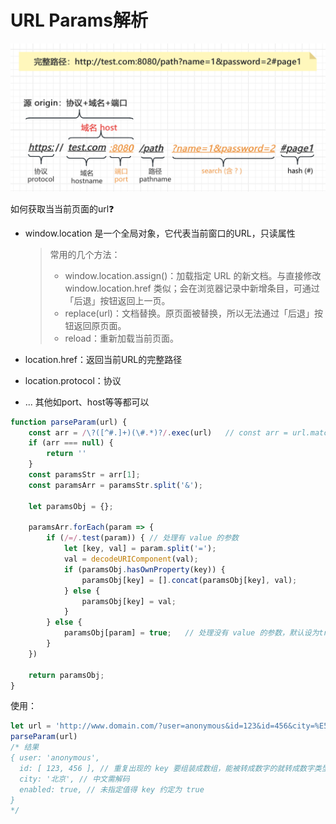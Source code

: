 # URL Params解析

![URL路径参数解析](../Network/icon/url%20路径参数.png)

如何获取当当前页面的url❓
* window.location 是一个全局对象，它代表当前窗口的URL，只读属性
    > 常用的几个方法：
    > * window.location.assign()：加载指定 URL 的新文档。与直接修改 window.location.href 类似；会在浏览器记录中新增条目，可通过「后退」按钮返回上一页。
    > * replace(url)：文档替换。原页面被替换，所以无法通过「后退」按钮返回原页面。
    > * reload：重新加载当前页面。

* location.href：返回当前URL的完整路径
* location.protocol：协议
* ... 其他如port、host等等都可以


```js
function parseParam(url) {
    const arr = /\?([^#.]+)(\#.*)?/.exec(url)   // const arr = url.match(/\?([^#.]+)(\#.*)?/)  //两者是等价的
    if (arr === null) {
        return ''
    }
    const paramsStr = arr[1];
    const paramsArr = paramsStr.split('&');

    let paramsObj = {};

    paramsArr.forEach(param => {
        if (/=/.test(param)) { // 处理有 value 的参数
            let [key, val] = param.split('=');
            val = decodeURIComponent(val);
            if (paramsObj.hasOwnProperty(key)) {
                paramsObj[key] = [].concat(paramsObj[key], val);
            } else {
                paramsObj[key] = val;
            }
        } else {
            paramsObj[param] = true;   // 处理没有 value 的参数，默认设为true
        }
    })

    return paramsObj;
}
```

使用：

```js
let url = 'http://www.domain.com/?user=anonymous&id=123&id=456&city=%E5%8C%97%E4%BA%AC&enabled';
parseParam(url)
/* 结果
{ user: 'anonymous',
  id: [ 123, 456 ], // 重复出现的 key 要组装成数组，能被转成数字的就转成数字类型
  city: '北京', // 中文需解码
  enabled: true, // 未指定值得 key 约定为 true
}
*/
```